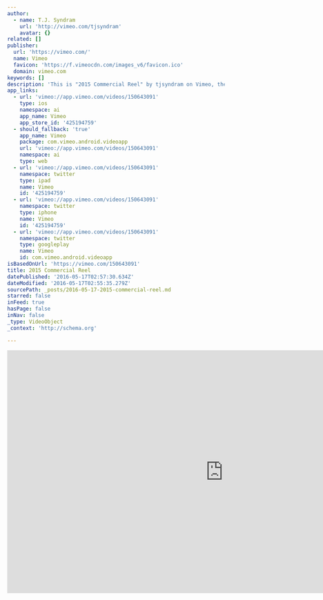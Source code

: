 ```yaml
---
author:
  - name: T.J. Syndram
    url: 'http://vimeo.com/tjsyndram'
    avatar: {}
related: []
publisher:
  url: 'https://vimeo.com/'
  name: Vimeo
  favicon: 'https://f.vimeocdn.com/images_v6/favicon.ico'
  domain: vimeo.com
keywords: []
description: 'This is "2015 Commercial Reel" by tjsyndram on Vimeo, the home for high quality videos and the people who love them.'
app_links:
  - url: 'vimeo://app.vimeo.com/videos/150643091'
    type: ios
    namespace: ai
    app_name: Vimeo
    app_store_id: '425194759'
  - should_fallback: 'true'
    app_name: Vimeo
    package: com.vimeo.android.videoapp
    url: 'vimeo://app.vimeo.com/videos/150643091'
    namespace: ai
    type: web
  - url: 'vimeo://app.vimeo.com/videos/150643091'
    namespace: twitter
    type: ipad
    name: Vimeo
    id: '425194759'
  - url: 'vimeo://app.vimeo.com/videos/150643091'
    namespace: twitter
    type: iphone
    name: Vimeo
    id: '425194759'
  - url: 'vimeo://app.vimeo.com/videos/150643091'
    namespace: twitter
    type: googleplay
    name: Vimeo
    id: com.vimeo.android.videoapp
isBasedOnUrl: 'https://vimeo.com/150643091'
title: 2015 Commercial Reel
datePublished: '2016-05-17T02:57:30.634Z'
dateModified: '2016-05-17T02:55:35.279Z'
sourcePath: _posts/2016-05-17-2015-commercial-reel.md
starred: false
inFeed: true
hasPage: false
inNav: false
_type: VideoObject
_context: 'http://schema.org'

---
```

<iframe src="https://cdn.embedly.com/widgets/media.html?src=https%3A%2F%2Fplayer.vimeo.com%2Fvideo%2F150643091&amp;url=https%3A%2F%2Fvimeo.com%2F150643091&amp;image=http%3A%2F%2Fi.vimeocdn.com%2Fvideo%2F570499597_1280.jpg&amp;key=b7d04c9b404c499eba89ee7072e1c4f7&amp;type=text%2Fhtml&amp;schema=vimeo" width="1000" height="563" scrolling="no" frameborder="0" allowfullscreen="" style=""></iframe>